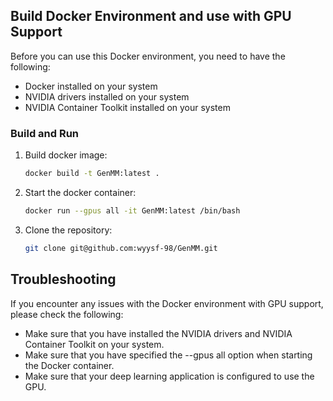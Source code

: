 ## Build Docker Environment and use with GPU Support

Before you can use this Docker environment, you need to have the following:

- Docker installed on your system
- NVIDIA drivers installed on your system
- NVIDIA Container Toolkit installed on your system


### Build and Run
1. Build docker image:
   ```sh
   docker build -t GenMM:latest .
   ```
2. Start the docker container:
   ```sh
   docker run --gpus all -it GenMM:latest /bin/bash
   ```
3. Clone the repository:
   ```sh
   git clone git@github.com:wyysf-98/GenMM.git
   ```

## Troubleshooting

If you encounter any issues with the Docker environment with GPU support, please check the following:

- Make sure that you have installed the NVIDIA drivers and NVIDIA Container Toolkit on your system.
- Make sure that you have specified the --gpus all option when starting the Docker container.
- Make sure that your deep learning application is configured to use the GPU.